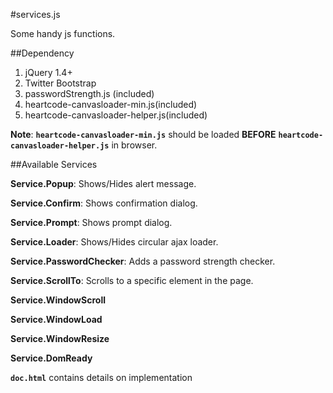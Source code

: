 #services.js

Some handy js functions.

##Dependency
1. jQuery 1.4+
2. Twitter Bootstrap
3. passwordStrength.js (included)
4. heartcode-canvasloader-min.js(included)
5. heartcode-canvasloader-helper.js(included)

**Note**: <code>**heartcode-canvasloader-min.js**</code> should be loaded **BEFORE** <code>**heartcode-canvasloader-helper.js**</code> in browser.

##Available Services

**Service.Popup**: Shows/Hides alert message.

**Service.Confirm**: Shows confirmation dialog.

**Service.Prompt**: Shows prompt dialog.

**Service.Loader**: Shows/Hides circular ajax loader.

**Service.PasswordChecker**: Adds a password strength checker.

**Service.ScrollTo**: Scrolls to a specific element in the page.

**Service.WindowScroll**

**Service.WindowLoad**

**Service.WindowResize**

**Service.DomReady**


<code>**doc.html**</code> contains details on implementation
